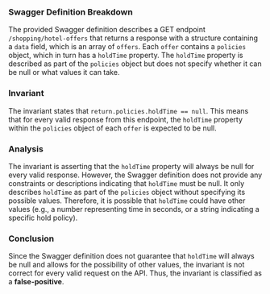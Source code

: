 ### Swagger Definition Breakdown
The provided Swagger definition describes a GET endpoint `/shopping/hotel-offers` that returns a response with a structure containing a `data` field, which is an array of `offers`. Each `offer` contains a `policies` object, which in turn has a `holdTime` property. The `holdTime` property is described as part of the `policies` object but does not specify whether it can be null or what values it can take.

### Invariant
The invariant states that `return.policies.holdTime == null`. This means that for every valid response from this endpoint, the `holdTime` property within the `policies` object of each `offer` is expected to be null.

### Analysis
The invariant is asserting that the `holdTime` property will always be null for every valid response. However, the Swagger definition does not provide any constraints or descriptions indicating that `holdTime` must be null. It only describes `holdTime` as part of the `policies` object without specifying its possible values. Therefore, it is possible that `holdTime` could have other values (e.g., a number representing time in seconds, or a string indicating a specific hold policy).

### Conclusion
Since the Swagger definition does not guarantee that `holdTime` will always be null and allows for the possibility of other values, the invariant is not correct for every valid request on the API. Thus, the invariant is classified as a **false-positive**.
